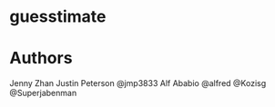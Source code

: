 # guesstimate

Authors
===

Jenny Zhan
Justin Peterson @jmp3833
Alf Ababio @alfred
@Kozisg
@Superjabenman

